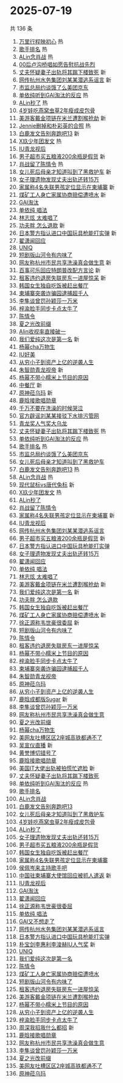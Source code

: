 # 2025-07-19

共 136 条

<!-- BEGIN -->
<!-- 最后更新时间 Sat Jul 19 2025 02:28:42 GMT+0800 (China Standard Time) -->

1. [万里行程映初心](https://s.weibo.com//weibo?q=%23%E4%B8%87%E9%87%8C%E8%A1%8C%E7%A8%8B%E6%98%A0%E5%88%9D%E5%BF%83%23&Refer=new_time)
   热
1. [歌手排名](https://s.weibo.com//weibo?q=%E6%AD%8C%E6%89%8B%E6%8E%92%E5%90%8D&t=31&band_rank=1&Refer=top)
   热
1. [ALin念肖战](https://s.weibo.com//weibo?q=ALin%E5%BF%B5%E8%82%96%E6%88%98&t=31&band_rank=2&Refer=top)
   热
1. [00后卢沟桥唱如愿告慰抗战先烈](https://s.weibo.com//weibo?q=%2300%E5%90%8E%E5%8D%A2%E6%B2%9F%E6%A1%A5%E5%94%B1%E5%A6%82%E6%84%BF%E5%91%8A%E6%85%B0%E6%8A%97%E6%88%98%E5%85%88%E7%83%88%23&t=31&band_rank=3&Refer=top)
1. [丈夫怀疑妻子出轨将其踹下楼致死](https://s.weibo.com//weibo?q=%23%E4%B8%88%E5%A4%AB%E6%80%80%E7%96%91%E5%A6%BB%E5%AD%90%E5%87%BA%E8%BD%A8%E5%B0%86%E5%85%B6%E8%B8%B9%E4%B8%8B%E6%A5%BC%E8%87%B4%E6%AD%BB%23&t=31&band_rank=4&Refer=top)
   新
1. [网传杭州水务集团刘某某潜逃系谣言](https://s.weibo.com//weibo?q=%23%E7%BD%91%E4%BC%A0%E6%9D%AD%E5%B7%9E%E6%B0%B4%E5%8A%A1%E9%9B%86%E5%9B%A2%E5%88%98%E6%9F%90%E6%9F%90%E6%BD%9C%E9%80%83%E7%B3%BB%E8%B0%A3%E8%A8%80%23&t=31&band_rank=5&Refer=top)
   新
1. [市监总局约谈饿了么美团京东](https://s.weibo.com//weibo?q=%23%E5%B8%82%E7%9B%91%E6%80%BB%E5%B1%80%E7%BA%A6%E8%B0%88%E9%A5%BF%E4%BA%86%E4%B9%88%E7%BE%8E%E5%9B%A2%E4%BA%AC%E4%B8%9C%23&t=31&band_rank=6&Refer=top)
1. [单依纯听到GAI淘汰的反应](https://s.weibo.com//weibo?q=%23%E5%8D%95%E4%BE%9D%E7%BA%AF%E5%90%AC%E5%88%B0GAI%E6%B7%98%E6%B1%B0%E7%9A%84%E5%8F%8D%E5%BA%94%23&t=31&band_rank=7&Refer=top)
   热
1. [ALin秒了](https://s.weibo.com//weibo?q=ALin%E7%A7%92%E4%BA%86&t=31&band_rank=8&Refer=top)
   热
1. [4岁娃吃燕窝虫草2年瘦成皮包骨](https://s.weibo.com//weibo?q=%234%E5%B2%81%E5%A8%83%E5%90%83%E7%87%95%E7%AA%9D%E8%99%AB%E8%8D%892%E5%B9%B4%E7%98%A6%E6%88%90%E7%9A%AE%E5%8C%85%E9%AA%A8%23&t=31&band_rank=9&Refer=top)
1. [美游客戴金项链在米兰遭割喉抢劫](https://s.weibo.com//weibo?q=%23%E7%BE%8E%E6%B8%B8%E5%AE%A2%E6%88%B4%E9%87%91%E9%A1%B9%E9%93%BE%E5%9C%A8%E7%B1%B3%E5%85%B0%E9%81%AD%E5%89%B2%E5%96%89%E6%8A%A2%E5%8A%AB%23&t=31&band_rank=10&Refer=top)
   新
1. [Jennie删掉和朴彩英的合照](https://s.weibo.com//weibo?q=%23Jennie%E5%88%A0%E6%8E%89%E5%92%8C%E6%9C%B4%E5%BD%A9%E8%8B%B1%E7%9A%84%E5%90%88%E7%85%A7%23&t=31&band_rank=11&Refer=top)
   热
1. [白鹿发文告别奔跑吧13](https://s.weibo.com//weibo?q=%23%E7%99%BD%E9%B9%BF%E5%8F%91%E6%96%87%E5%91%8A%E5%88%AB%E5%A5%94%E8%B7%91%E5%90%A713%23&t=31&band_rank=12&Refer=top)
   新
1. [X玖少年团发文](https://s.weibo.com//weibo?q=%23X%E7%8E%96%E5%B0%91%E5%B9%B4%E5%9B%A2%E5%8F%91%E6%96%87%23&t=31&band_rank=13&Refer=top)
   热
1. [IU青龙视后](https://s.weibo.com//weibo?q=%23IU%E9%9D%92%E9%BE%99%E8%A7%86%E5%90%8E%23&t=31&band_rank=14&Refer=top)
1. [男子超市买五粮液200余瓶是假货](https://s.weibo.com//weibo?q=%23%E7%94%B7%E5%AD%90%E8%B6%85%E5%B8%82%E4%B9%B0%E4%BA%94%E7%B2%AE%E6%B6%B2200%E4%BD%99%E7%93%B6%E6%98%AF%E5%81%87%E8%B4%A7%23&t=31&band_rank=15&Refer=top)
   新
1. [肖战留了陈情令](https://s.weibo.com//weibo?q=%E8%82%96%E6%88%98%E7%95%99%E4%BA%86%E9%99%88%E6%83%85%E4%BB%A4&t=31&band_rank=16&Refer=top)
   热
1. [女儿死后母亲才知道叫到了黑救护车](https://s.weibo.com//weibo?q=%23%E5%A5%B3%E5%84%BF%E6%AD%BB%E5%90%8E%E6%AF%8D%E4%BA%B2%E6%89%8D%E7%9F%A5%E9%81%93%E5%8F%AB%E5%88%B0%E4%BA%86%E9%BB%91%E6%95%91%E6%8A%A4%E8%BD%A6%23&t=31&band_rank=17&Refer=top)
   新
1. [女子理遗物发现丈夫出轨还转15万](https://s.weibo.com//weibo?q=%23%E5%A5%B3%E5%AD%90%E7%90%86%E9%81%97%E7%89%A9%E5%8F%91%E7%8E%B0%E4%B8%88%E5%A4%AB%E5%87%BA%E8%BD%A8%E8%BF%98%E8%BD%AC15%E4%B8%87%23&t=31&band_rank=18&Refer=top)
1. [家属称4名失联男孩定位显示在柬埔寨](https://s.weibo.com//weibo?q=%23%E5%AE%B6%E5%B1%9E%E7%A7%B04%E5%90%8D%E5%A4%B1%E8%81%94%E7%94%B7%E5%AD%A9%E5%AE%9A%E4%BD%8D%E6%98%BE%E7%A4%BA%E5%9C%A8%E6%9F%AC%E5%9F%94%E5%AF%A8%23&t=31&band_rank=19&Refer=top)
   新
1. [煤矿工人身亡家属协商赔偿遭喷水](https://s.weibo.com//weibo?q=%23%E7%85%A4%E7%9F%BF%E5%B7%A5%E4%BA%BA%E8%BA%AB%E4%BA%A1%E5%AE%B6%E5%B1%9E%E5%8D%8F%E5%95%86%E8%B5%94%E5%81%BF%E9%81%AD%E5%96%B7%E6%B0%B4%23&t=31&band_rank=20&Refer=top)
   新
1. [GAI淘汰](https://s.weibo.com//weibo?q=GAI%E6%B7%98%E6%B1%B0&t=31&band_rank=21&Refer=top)
1. [单依纯 唱法](https://s.weibo.com//weibo?q=%E5%8D%95%E4%BE%9D%E7%BA%AF%20%E5%94%B1%E6%B3%95&t=31&band_rank=22&Refer=top)
1. [林志炫 太难唱了](https://s.weibo.com//weibo?q=%E6%9E%97%E5%BF%97%E7%82%AB%20%E5%A4%AA%E9%9A%BE%E5%94%B1%E4%BA%86&t=31&band_rank=23&Refer=top)
1. [功夫胖 怎么退款](https://s.weibo.com//weibo?q=%E5%8A%9F%E5%A4%AB%E8%83%96%20%E6%80%8E%E4%B9%88%E9%80%80%E6%AC%BE&t=31&band_rank=24&Refer=top)
   新
1. [日本警方指认进口中国玩具枪能打实弹](https://s.weibo.com//weibo?q=%23%E6%97%A5%E6%9C%AC%E8%AD%A6%E6%96%B9%E6%8C%87%E8%AE%A4%E8%BF%9B%E5%8F%A3%E4%B8%AD%E5%9B%BD%E7%8E%A9%E5%85%B7%E6%9E%AA%E8%83%BD%E6%89%93%E5%AE%9E%E5%BC%B9%23&t=31&band_rank=25&Refer=top)
   新
1. [翟潇闻回应](https://s.weibo.com//weibo?q=%E7%BF%9F%E6%BD%87%E9%97%BB%E5%9B%9E%E5%BA%94&t=31&band_rank=26&Refer=top)
1. [UNIQ](https://s.weibo.com//weibo?q=UNIQ&t=31&band_rank=27&Refer=top)
1. [短剧版山河令有内味了](https://s.weibo.com//weibo?q=%E7%9F%AD%E5%89%A7%E7%89%88%E5%B1%B1%E6%B2%B3%E4%BB%A4%E6%9C%89%E5%86%85%E5%91%B3%E4%BA%86&t=31&band_rank=28&Refer=top)
1. [网友称杭州市民共享洗澡真会做生意](https://s.weibo.com//weibo?q=%23%E7%BD%91%E5%8F%8B%E7%A7%B0%E6%9D%AD%E5%B7%9E%E5%B8%82%E6%B0%91%E5%85%B1%E4%BA%AB%E6%B4%97%E6%BE%A1%E7%9C%9F%E4%BC%9A%E5%81%9A%E7%94%9F%E6%84%8F%23&t=31&band_rank=29&Refer=top)
   新
1. [百事可乐回应特朗普改配方言论](https://s.weibo.com//weibo?q=%23%E7%99%BE%E4%BA%8B%E5%8F%AF%E4%B9%90%E5%9B%9E%E5%BA%94%E7%89%B9%E6%9C%97%E6%99%AE%E6%94%B9%E9%85%8D%E6%96%B9%E8%A8%80%E8%AE%BA%23&t=31&band_rank=30&Refer=top)
   新
1. [租客违约退房失联房东一进屋惊呆](https://s.weibo.com//weibo?q=%23%E7%A7%9F%E5%AE%A2%E8%BF%9D%E7%BA%A6%E9%80%80%E6%88%BF%E5%A4%B1%E8%81%94%E6%88%BF%E4%B8%9C%E4%B8%80%E8%BF%9B%E5%B1%8B%E6%83%8A%E5%91%86%23&t=31&band_rank=31&Refer=top)
   新
1. [韩国女生独自吃饭被赶出餐厅](https://s.weibo.com//weibo?q=%23%E9%9F%A9%E5%9B%BD%E5%A5%B3%E7%94%9F%E7%8B%AC%E8%87%AA%E5%90%83%E9%A5%AD%E8%A2%AB%E8%B5%B6%E5%87%BA%E9%A4%90%E5%8E%85%23&t=31&band_rank=32&Refer=top)
1. [柬埔寨突袭诈骗园逮捕超千人](https://s.weibo.com//weibo?q=%23%E6%9F%AC%E5%9F%94%E5%AF%A8%E7%AA%81%E8%A2%AD%E8%AF%88%E9%AA%97%E5%9B%AD%E9%80%AE%E6%8D%95%E8%B6%85%E5%8D%83%E4%BA%BA%23&t=31&band_rank=33&Refer=top)
1. [李隼谈曾罚孙颖莎一万米](https://s.weibo.com//weibo?q=%23%E6%9D%8E%E9%9A%BC%E8%B0%88%E6%9B%BE%E7%BD%9A%E5%AD%99%E9%A2%96%E8%8E%8E%E4%B8%80%E4%B8%87%E7%B1%B3%23&t=31&band_rank=34&Refer=top)
1. [梓渝脸手同步卡点太牛了](https://s.weibo.com//weibo?q=%E6%A2%93%E6%B8%9D%E8%84%B8%E6%89%8B%E5%90%8C%E6%AD%A5%E5%8D%A1%E7%82%B9%E5%A4%AA%E7%89%9B%E4%BA%86&t=31&band_rank=35&Refer=top)
1. [陈情令](https://s.weibo.com//weibo?q=%E9%99%88%E6%83%85%E4%BB%A4&t=31&band_rank=36&Refer=top)
1. [夏之光改前缀](https://s.weibo.com//weibo?q=%23%E5%A4%8F%E4%B9%8B%E5%85%89%E6%94%B9%E5%89%8D%E7%BC%80%23&t=31&band_rank=37&Refer=top)
1. [Alin收视率直接破一](https://s.weibo.com//weibo?q=%23Alin%E6%94%B6%E8%A7%86%E7%8E%87%E7%9B%B4%E6%8E%A5%E7%A0%B4%E4%B8%80%23&t=31&band_rank=38&Refer=top)
1. [我们爱纯这次是第一名](https://s.weibo.com//weibo?q=%E6%88%91%E4%BB%AC%E7%88%B1%E7%BA%AF%E8%BF%99%E6%AC%A1%E6%98%AF%E7%AC%AC%E4%B8%80%E5%90%8D&t=31&band_rank=39&Refer=top)
   新
1. [杨幂cha万物生](https://s.weibo.com//weibo?q=%E6%9D%A8%E5%B9%82cha%E4%B8%87%E7%89%A9%E7%94%9F&t=31&band_rank=40&Refer=top)
1. [IU好美](https://s.weibo.com//weibo?q=IU%E5%A5%BD%E7%BE%8E&t=31&band_rank=41&Refer=top)
1. [从穷小子到资产上亿的逆袭人生](https://s.weibo.com//weibo?q=%E4%BB%8E%E7%A9%B7%E5%B0%8F%E5%AD%90%E5%88%B0%E8%B5%84%E4%BA%A7%E4%B8%8A%E4%BA%BF%E7%9A%84%E9%80%86%E8%A2%AD%E4%BA%BA%E7%94%9F&t=31&band_rank=42&Refer=top)
1. [朱智勋青龙视帝](https://s.weibo.com//weibo?q=%23%E6%9C%B1%E6%99%BA%E5%8B%8B%E9%9D%92%E9%BE%99%E8%A7%86%E5%B8%9D%23&t=31&band_rank=43&Refer=top)
   新
1. [杨幂不带小糯米上节目的原因](https://s.weibo.com//weibo?q=%23%E6%9D%A8%E5%B9%82%E4%B8%8D%E5%B8%A6%E5%B0%8F%E7%B3%AF%E7%B1%B3%E4%B8%8A%E8%8A%82%E7%9B%AE%E7%9A%84%E5%8E%9F%E5%9B%A0%23&t=31&band_rank=44&Refer=top)
1. [中餐厅](https://s.weibo.com//weibo?q=%E4%B8%AD%E9%A4%90%E5%8E%85&t=31&band_rank=45&Refer=top)
   新
1. [原神菈乌玛](https://s.weibo.com//weibo?q=%23%E5%8E%9F%E7%A5%9E%E8%8F%88%E4%B9%8C%E7%8E%9B%23&t=31&band_rank=46&Refer=top)
   新
1. [鹿晗接歌唱勋章](https://s.weibo.com//weibo?q=%23%E9%B9%BF%E6%99%97%E6%8E%A5%E6%AD%8C%E5%94%B1%E5%8B%8B%E7%AB%A0%23&t=31&band_rank=47&Refer=top)
1. [千万不要在洗澡的时候哭泣](https://s.weibo.com//weibo?q=%E5%8D%83%E4%B8%87%E4%B8%8D%E8%A6%81%E5%9C%A8%E6%B4%97%E6%BE%A1%E7%9A%84%E6%97%B6%E5%80%99%E5%93%AD%E6%B3%A3&t=31&band_rank=48&Refer=top)
1. [官方辟谣刘某某接驳下水排污管网](https://s.weibo.com//weibo?q=%23%E5%AE%98%E6%96%B9%E8%BE%9F%E8%B0%A3%E5%88%98%E6%9F%90%E6%9F%90%E6%8E%A5%E9%A9%B3%E4%B8%8B%E6%B0%B4%E6%8E%92%E6%B1%A1%E7%AE%A1%E7%BD%91%23&t=31&band_rank=49&Refer=top)
1. [青龙奖人气奖大乌龙](https://s.weibo.com//weibo?q=%23%E9%9D%92%E9%BE%99%E5%A5%96%E4%BA%BA%E6%B0%94%E5%A5%96%E5%A4%A7%E4%B9%8C%E9%BE%99%23&t=31&band_rank=50&Refer=top)
1. [丈夫怀疑妻子出轨将其踹下楼致死](https://s.weibo.com//weibo?q=%23%E4%B8%88%E5%A4%AB%E6%80%80%E7%96%91%E5%A6%BB%E5%AD%90%E5%87%BA%E8%BD%A8%E5%B0%86%E5%85%B6%E8%B8%B9%E4%B8%8B%E6%A5%BC%E8%87%B4%E6%AD%BB%23&t=31&band_rank=1&Refer=top)
   热
1. [单依纯听到GAI淘汰的反应](https://s.weibo.com//weibo?q=%23%E5%8D%95%E4%BE%9D%E7%BA%AF%E5%90%AC%E5%88%B0GAI%E6%B7%98%E6%B1%B0%E7%9A%84%E5%8F%8D%E5%BA%94%23&t=31&band_rank=2&Refer=top)
   热
1. [歌手排名](https://s.weibo.com//weibo?q=%E6%AD%8C%E6%89%8B%E6%8E%92%E5%90%8D&t=31&band_rank=4&Refer=top)
   热
1. [市监总局约谈饿了么美团京东](https://s.weibo.com//weibo?q=%23%E5%B8%82%E7%9B%91%E6%80%BB%E5%B1%80%E7%BA%A6%E8%B0%88%E9%A5%BF%E4%BA%86%E4%B9%88%E7%BE%8E%E5%9B%A2%E4%BA%AC%E4%B8%9C%23&t=31&band_rank=5&Refer=top)
1. [女儿死后母亲才知道叫到了黑救护车](https://s.weibo.com//weibo?q=%23%E5%A5%B3%E5%84%BF%E6%AD%BB%E5%90%8E%E6%AF%8D%E4%BA%B2%E6%89%8D%E7%9F%A5%E9%81%93%E5%8F%AB%E5%88%B0%E4%BA%86%E9%BB%91%E6%95%91%E6%8A%A4%E8%BD%A6%23&t=31&band_rank=6&Refer=top)
1. [白鹿发文告别奔跑吧13](https://s.weibo.com//weibo?q=%23%E7%99%BD%E9%B9%BF%E5%8F%91%E6%96%87%E5%91%8A%E5%88%AB%E5%A5%94%E8%B7%91%E5%90%A713%23&t=31&band_rank=7&Refer=top)
   热
1. [ALin念肖战](https://s.weibo.com//weibo?q=ALin%E5%BF%B5%E8%82%96%E6%88%98&t=31&band_rank=8&Refer=top)
   热
1. [现代鼠标vs唐代兔标](https://s.weibo.com//weibo?q=%23%E7%8E%B0%E4%BB%A3%E9%BC%A0%E6%A0%87vs%E5%94%90%E4%BB%A3%E5%85%94%E6%A0%87%23&t=31&band_rank=10&Refer=top)
   新
1. [X玖少年团发文](https://s.weibo.com//weibo?q=%23X%E7%8E%96%E5%B0%91%E5%B9%B4%E5%9B%A2%E5%8F%91%E6%96%87%23&t=31&band_rank=12&Refer=top)
   热
1. [ALin秒了](https://s.weibo.com//weibo?q=ALin%E7%A7%92%E4%BA%86&t=31&band_rank=13&Refer=top)
1. [肖战留了陈情令](https://s.weibo.com//weibo?q=%E8%82%96%E6%88%98%E7%95%99%E4%BA%86%E9%99%88%E6%83%85%E4%BB%A4&t=31&band_rank=14&Refer=top)
1. [家属称4名失联男孩定位显示在柬埔寨](https://s.weibo.com//weibo?q=%23%E5%AE%B6%E5%B1%9E%E7%A7%B04%E5%90%8D%E5%A4%B1%E8%81%94%E7%94%B7%E5%AD%A9%E5%AE%9A%E4%BD%8D%E6%98%BE%E7%A4%BA%E5%9C%A8%E6%9F%AC%E5%9F%94%E5%AF%A8%23&t=31&band_rank=15&Refer=top)
   新
1. [IU青龙视后](https://s.weibo.com//weibo?q=%23IU%E9%9D%92%E9%BE%99%E8%A7%86%E5%90%8E%23&t=31&band_rank=16&Refer=top)
1. [网传杭州水务集团刘某某潜逃系谣言](https://s.weibo.com//weibo?q=%23%E7%BD%91%E4%BC%A0%E6%9D%AD%E5%B7%9E%E6%B0%B4%E5%8A%A1%E9%9B%86%E5%9B%A2%E5%88%98%E6%9F%90%E6%9F%90%E6%BD%9C%E9%80%83%E7%B3%BB%E8%B0%A3%E8%A8%80%23&t=31&band_rank=17&Refer=top)
1. [男子超市买五粮液200余瓶是假货](https://s.weibo.com//weibo?q=%23%E7%94%B7%E5%AD%90%E8%B6%85%E5%B8%82%E4%B9%B0%E4%BA%94%E7%B2%AE%E6%B6%B2200%E4%BD%99%E7%93%B6%E6%98%AF%E5%81%87%E8%B4%A7%23&t=31&band_rank=18&Refer=top)
   新
1. [日本警方指认进口中国玩具枪能打实弹](https://s.weibo.com//weibo?q=%23%E6%97%A5%E6%9C%AC%E8%AD%A6%E6%96%B9%E6%8C%87%E8%AE%A4%E8%BF%9B%E5%8F%A3%E4%B8%AD%E5%9B%BD%E7%8E%A9%E5%85%B7%E6%9E%AA%E8%83%BD%E6%89%93%E5%AE%9E%E5%BC%B9%23&t=31&band_rank=19&Refer=top)
1. [女子理遗物发现丈夫出轨还转15万](https://s.weibo.com//weibo?q=%23%E5%A5%B3%E5%AD%90%E7%90%86%E9%81%97%E7%89%A9%E5%8F%91%E7%8E%B0%E4%B8%88%E5%A4%AB%E5%87%BA%E8%BD%A8%E8%BF%98%E8%BD%AC15%E4%B8%87%23&t=31&band_rank=20&Refer=top)
1. [翟潇闻回应](https://s.weibo.com//weibo?q=%E7%BF%9F%E6%BD%87%E9%97%BB%E5%9B%9E%E5%BA%94&t=31&band_rank=22&Refer=top)
1. [单依纯 唱法](https://s.weibo.com//weibo?q=%E5%8D%95%E4%BE%9D%E7%BA%AF%20%E5%94%B1%E6%B3%95&t=31&band_rank=23&Refer=top)
1. [林志炫 太难唱了](https://s.weibo.com//weibo?q=%E6%9E%97%E5%BF%97%E7%82%AB%20%E5%A4%AA%E9%9A%BE%E5%94%B1%E4%BA%86&t=31&band_rank=24&Refer=top)
1. [美游客戴金项链在米兰遭割喉抢劫](https://s.weibo.com//weibo?q=%23%E7%BE%8E%E6%B8%B8%E5%AE%A2%E6%88%B4%E9%87%91%E9%A1%B9%E9%93%BE%E5%9C%A8%E7%B1%B3%E5%85%B0%E9%81%AD%E5%89%B2%E5%96%89%E6%8A%A2%E5%8A%AB%23&t=31&band_rank=25&Refer=top)
   新
1. [我们爱纯这次是第一名](https://s.weibo.com//weibo?q=%E6%88%91%E4%BB%AC%E7%88%B1%E7%BA%AF%E8%BF%99%E6%AC%A1%E6%98%AF%E7%AC%AC%E4%B8%80%E5%90%8D&t=31&band_rank=26&Refer=top)
   新
1. [功夫胖 怎么退款](https://s.weibo.com//weibo?q=%E5%8A%9F%E5%A4%AB%E8%83%96%20%E6%80%8E%E4%B9%88%E9%80%80%E6%AC%BE&t=31&band_rank=28&Refer=top)
1. [韩国女生独自吃饭被赶出餐厅](https://s.weibo.com//weibo?q=%23%E9%9F%A9%E5%9B%BD%E5%A5%B3%E7%94%9F%E7%8B%AC%E8%87%AA%E5%90%83%E9%A5%AD%E8%A2%AB%E8%B5%B6%E5%87%BA%E9%A4%90%E5%8E%85%23&t=31&band_rank=29&Refer=top)
1. [煤矿工人身亡家属协商赔偿遭喷水](https://s.weibo.com//weibo?q=%23%E7%85%A4%E7%9F%BF%E5%B7%A5%E4%BA%BA%E8%BA%AB%E4%BA%A1%E5%AE%B6%E5%B1%9E%E5%8D%8F%E5%95%86%E8%B5%94%E5%81%BF%E9%81%AD%E5%96%B7%E6%B0%B4%23&t=31&band_rank=30&Refer=top)
   新
1. [徐正源称韦世豪很委屈](https://s.weibo.com//weibo?q=%23%E5%BE%90%E6%AD%A3%E6%BA%90%E7%A7%B0%E9%9F%A6%E4%B8%96%E8%B1%AA%E5%BE%88%E5%A7%94%E5%B1%88%23&t=31&band_rank=31&Refer=top)
   新
1. [短剧版山河令有内味了](https://s.weibo.com//weibo?q=%E7%9F%AD%E5%89%A7%E7%89%88%E5%B1%B1%E6%B2%B3%E4%BB%A4%E6%9C%89%E5%86%85%E5%91%B3%E4%BA%86&t=31&band_rank=32&Refer=top)
1. [陈情令](https://s.weibo.com//weibo?q=%E9%99%88%E6%83%85%E4%BB%A4&t=31&band_rank=33&Refer=top)
1. [租客违约退房失联房东一进屋惊呆](https://s.weibo.com//weibo?q=%23%E7%A7%9F%E5%AE%A2%E8%BF%9D%E7%BA%A6%E9%80%80%E6%88%BF%E5%A4%B1%E8%81%94%E6%88%BF%E4%B8%9C%E4%B8%80%E8%BF%9B%E5%B1%8B%E6%83%8A%E5%91%86%23&t=31&band_rank=34&Refer=top)
1. [杨幂不带小糯米上节目的原因](https://s.weibo.com//weibo?q=%23%E6%9D%A8%E5%B9%82%E4%B8%8D%E5%B8%A6%E5%B0%8F%E7%B3%AF%E7%B1%B3%E4%B8%8A%E8%8A%82%E7%9B%AE%E7%9A%84%E5%8E%9F%E5%9B%A0%23&t=31&band_rank=35&Refer=top)
1. [梓渝脸手同步卡点太牛了](https://s.weibo.com//weibo?q=%E6%A2%93%E6%B8%9D%E8%84%B8%E6%89%8B%E5%90%8C%E6%AD%A5%E5%8D%A1%E7%82%B9%E5%A4%AA%E7%89%9B%E4%BA%86&t=31&band_rank=36&Refer=top)
1. [柬埔寨突袭诈骗园逮捕超千人](https://s.weibo.com//weibo?q=%23%E6%9F%AC%E5%9F%94%E5%AF%A8%E7%AA%81%E8%A2%AD%E8%AF%88%E9%AA%97%E5%9B%AD%E9%80%AE%E6%8D%95%E8%B6%85%E5%8D%83%E4%BA%BA%23&t=31&band_rank=37&Refer=top)
1. [朱智勋青龙视帝](https://s.weibo.com//weibo?q=%23%E6%9C%B1%E6%99%BA%E5%8B%8B%E9%9D%92%E9%BE%99%E8%A7%86%E5%B8%9D%23&t=31&band_rank=38&Refer=top)
1. [原神菈乌玛](https://s.weibo.com//weibo?q=%23%E5%8E%9F%E7%A5%9E%E8%8F%88%E4%B9%8C%E7%8E%9B%23&t=31&band_rank=39&Refer=top)
1. [从穷小子到资产上亿的逆袭人生](https://s.weibo.com//weibo?q=%E4%BB%8E%E7%A9%B7%E5%B0%8F%E5%AD%90%E5%88%B0%E8%B5%84%E4%BA%A7%E4%B8%8A%E4%BA%BF%E7%9A%84%E9%80%86%E8%A2%AD%E4%BA%BA%E7%94%9F&t=31&band_rank=40&Refer=top)
1. [鹿晗成都版Sugar](https://s.weibo.com//weibo?q=%E9%B9%BF%E6%99%97%E6%88%90%E9%83%BD%E7%89%88Sugar&t=31&band_rank=42&Refer=top)
   新
1. [李隼谈曾罚孙颖莎一万米](https://s.weibo.com//weibo?q=%23%E6%9D%8E%E9%9A%BC%E8%B0%88%E6%9B%BE%E7%BD%9A%E5%AD%99%E9%A2%96%E8%8E%8E%E4%B8%80%E4%B8%87%E7%B1%B3%23&t=31&band_rank=43&Refer=top)
1. [网友称杭州市民共享洗澡真会做生意](https://s.weibo.com//weibo?q=%23%E7%BD%91%E5%8F%8B%E7%A7%B0%E6%9D%AD%E5%B7%9E%E5%B8%82%E6%B0%91%E5%85%B1%E4%BA%AB%E6%B4%97%E6%BE%A1%E7%9C%9F%E4%BC%9A%E5%81%9A%E7%94%9F%E6%84%8F%23&t=31&band_rank=44&Refer=top)
1. [夏之光改前缀](https://s.weibo.com//weibo?q=%23%E5%A4%8F%E4%B9%8B%E5%85%89%E6%94%B9%E5%89%8D%E7%BC%80%23&t=31&band_rank=45&Refer=top)
1. [杨幂cha万物生](https://s.weibo.com//weibo?q=%E6%9D%A8%E5%B9%82cha%E4%B8%87%E7%89%A9%E7%94%9F&t=31&band_rank=46&Refer=top)
1. [美网友吐槽区区2座城高铁都通不了](https://s.weibo.com//weibo?q=%23%E7%BE%8E%E7%BD%91%E5%8F%8B%E5%90%90%E6%A7%BD%E5%8C%BA%E5%8C%BA2%E5%BA%A7%E5%9F%8E%E9%AB%98%E9%93%81%E9%83%BD%E9%80%9A%E4%B8%8D%E4%BA%86%23&t=31&band_rank=47&Refer=top)
1. [吴宣仪直播](https://s.weibo.com//weibo?q=%E5%90%B4%E5%AE%A3%E4%BB%AA%E7%9B%B4%E6%92%AD&t=31&band_rank=48&Refer=top)
   新
1. [黄誉博切错号了](https://s.weibo.com//weibo?q=%E9%BB%84%E8%AA%89%E5%8D%9A%E5%88%87%E9%94%99%E5%8F%B7%E4%BA%86&t=31&band_rank=49&Refer=top)
1. [鹿晗接歌唱勋章](https://s.weibo.com//weibo?q=%23%E9%B9%BF%E6%99%97%E6%8E%A5%E6%AD%8C%E5%94%B1%E5%8B%8B%E7%AB%A0%23&t=31&band_rank=50&Refer=top)
1. [美国IT大佬出轨被拍慌忙遮脸](https://s.weibo.com//weibo?q=%23%E7%BE%8E%E5%9B%BDIT%E5%A4%A7%E4%BD%AC%E5%87%BA%E8%BD%A8%E8%A2%AB%E6%8B%8D%E6%85%8C%E5%BF%99%E9%81%AE%E8%84%B8%23&t=31&band_rank=1&Refer=top)
   新
1. [丈夫怀疑妻子出轨将其踹下楼致死](https://s.weibo.com//weibo?q=%23%E4%B8%88%E5%A4%AB%E6%80%80%E7%96%91%E5%A6%BB%E5%AD%90%E5%87%BA%E8%BD%A8%E5%B0%86%E5%85%B6%E8%B8%B9%E4%B8%8B%E6%A5%BC%E8%87%B4%E6%AD%BB%23&t=31&band_rank=2&Refer=top)
1. [单依纯听到GAI淘汰的反应](https://s.weibo.com//weibo?q=%23%E5%8D%95%E4%BE%9D%E7%BA%AF%E5%90%AC%E5%88%B0GAI%E6%B7%98%E6%B1%B0%E7%9A%84%E5%8F%8D%E5%BA%94%23&t=31&band_rank=4&Refer=top)
   热
1. [歌手排名](https://s.weibo.com//weibo?q=%E6%AD%8C%E6%89%8B%E6%8E%92%E5%90%8D&t=31&band_rank=5&Refer=top)
1. [ALin念肖战](https://s.weibo.com//weibo?q=ALin%E5%BF%B5%E8%82%96%E6%88%98&t=31&band_rank=7&Refer=top)
1. [白鹿发文告别奔跑吧13](https://s.weibo.com//weibo?q=%23%E7%99%BD%E9%B9%BF%E5%8F%91%E6%96%87%E5%91%8A%E5%88%AB%E5%A5%94%E8%B7%91%E5%90%A713%23&t=31&band_rank=8&Refer=top)
1. [女儿死后母亲才知道叫到了黑救护车](https://s.weibo.com//weibo?q=%23%E5%A5%B3%E5%84%BF%E6%AD%BB%E5%90%8E%E6%AF%8D%E4%BA%B2%E6%89%8D%E7%9F%A5%E9%81%93%E5%8F%AB%E5%88%B0%E4%BA%86%E9%BB%91%E6%95%91%E6%8A%A4%E8%BD%A6%23&t=31&band_rank=9&Refer=top)
1. [4岁娃吃燕窝虫草2年瘦成皮包骨](https://s.weibo.com//weibo?q=%234%E5%B2%81%E5%A8%83%E5%90%83%E7%87%95%E7%AA%9D%E8%99%AB%E8%8D%892%E5%B9%B4%E7%98%A6%E6%88%90%E7%9A%AE%E5%8C%85%E9%AA%A8%23&t=31&band_rank=10&Refer=top)
1. [ALin秒了](https://s.weibo.com//weibo?q=ALin%E7%A7%92%E4%BA%86&t=31&band_rank=12&Refer=top)
1. [女子理遗物发现丈夫出轨还转15万](https://s.weibo.com//weibo?q=%23%E5%A5%B3%E5%AD%90%E7%90%86%E9%81%97%E7%89%A9%E5%8F%91%E7%8E%B0%E4%B8%88%E5%A4%AB%E5%87%BA%E8%BD%A8%E8%BF%98%E8%BD%AC15%E4%B8%87%23&t=31&band_rank=15&Refer=top)
1. [男子超市买五粮液200余瓶是假货](https://s.weibo.com//weibo?q=%23%E7%94%B7%E5%AD%90%E8%B6%85%E5%B8%82%E4%B9%B0%E4%BA%94%E7%B2%AE%E6%B6%B2200%E4%BD%99%E7%93%B6%E6%98%AF%E5%81%87%E8%B4%A7%23&t=31&band_rank=16&Refer=top)
1. [韩国女生独自吃饭被赶出餐厅](https://s.weibo.com//weibo?q=%23%E9%9F%A9%E5%9B%BD%E5%A5%B3%E7%94%9F%E7%8B%AC%E8%87%AA%E5%90%83%E9%A5%AD%E8%A2%AB%E8%B5%B6%E5%87%BA%E9%A4%90%E5%8E%85%23&t=31&band_rank=17&Refer=top)
1. [家属称4名失联男孩定位显示在柬埔寨](https://s.weibo.com//weibo?q=%23%E5%AE%B6%E5%B1%9E%E7%A7%B04%E5%90%8D%E5%A4%B1%E8%81%94%E7%94%B7%E5%AD%A9%E5%AE%9A%E4%BD%8D%E6%98%BE%E7%A4%BA%E5%9C%A8%E6%9F%AC%E5%9F%94%E5%AF%A8%23&t=31&band_rank=18&Refer=top)
1. [侯佩岑来主持歌手吧](https://s.weibo.com//weibo?q=%E4%BE%AF%E4%BD%A9%E5%B2%91%E6%9D%A5%E4%B8%BB%E6%8C%81%E6%AD%8C%E6%89%8B%E5%90%A7&t=31&band_rank=19&Refer=top)
1. [中国驻柬埔寨大使馆回应被抓人遣返](https://s.weibo.com//weibo?q=%23%E4%B8%AD%E5%9B%BD%E9%A9%BB%E6%9F%AC%E5%9F%94%E5%AF%A8%E5%A4%A7%E4%BD%BF%E9%A6%86%E5%9B%9E%E5%BA%94%E8%A2%AB%E6%8A%93%E4%BA%BA%E9%81%A3%E8%BF%94%23&t=31&band_rank=20&Refer=top)
   新
1. [IU青龙视后](https://s.weibo.com//weibo?q=%23IU%E9%9D%92%E9%BE%99%E8%A7%86%E5%90%8E%23&t=31&band_rank=21&Refer=top)
1. [GAI淘汰](https://s.weibo.com//weibo?q=GAI%E6%B7%98%E6%B1%B0&t=31&band_rank=22&Refer=top)
1. [翟潇闻回应](https://s.weibo.com//weibo?q=%E7%BF%9F%E6%BD%87%E9%97%BB%E5%9B%9E%E5%BA%94&t=31&band_rank=23&Refer=top)
1. [徐正源称韦世豪很委屈](https://s.weibo.com//weibo?q=%23%E5%BE%90%E6%AD%A3%E6%BA%90%E7%A7%B0%E9%9F%A6%E4%B8%96%E8%B1%AA%E5%BE%88%E5%A7%94%E5%B1%88%23&t=31&band_rank=25&Refer=top)
1. [单依纯 唱法](https://s.weibo.com//weibo?q=%E5%8D%95%E4%BE%9D%E7%BA%AF%20%E5%94%B1%E6%B3%95&t=31&band_rank=26&Refer=top)
1. [GAI又不想走了](https://s.weibo.com//weibo?q=GAI%E5%8F%88%E4%B8%8D%E6%83%B3%E8%B5%B0%E4%BA%86&t=31&band_rank=27&Refer=top)
1. [网传杭州水务集团刘某某潜逃系谣言](https://s.weibo.com//weibo?q=%23%E7%BD%91%E4%BC%A0%E6%9D%AD%E5%B7%9E%E6%B0%B4%E5%8A%A1%E9%9B%86%E5%9B%A2%E5%88%98%E6%9F%90%E6%9F%90%E6%BD%9C%E9%80%83%E7%B3%BB%E8%B0%A3%E8%A8%80%23&t=31&band_rank=29&Refer=top)
1. [日本警方指认进口中国玩具枪能打实弹](https://s.weibo.com//weibo?q=%23%E6%97%A5%E6%9C%AC%E8%AD%A6%E6%96%B9%E6%8C%87%E8%AE%A4%E8%BF%9B%E5%8F%A3%E4%B8%AD%E5%9B%BD%E7%8E%A9%E5%85%B7%E6%9E%AA%E8%83%BD%E6%89%93%E5%AE%9E%E5%BC%B9%23&t=31&band_rank=30&Refer=top)
1. [朴宝剑李惠利李浚赫IU人气奖](https://s.weibo.com//weibo?q=%23%E6%9C%B4%E5%AE%9D%E5%89%91%E6%9D%8E%E6%83%A0%E5%88%A9%E6%9D%8E%E6%B5%9A%E8%B5%ABIU%E4%BA%BA%E6%B0%94%E5%A5%96%23&t=31&band_rank=31&Refer=top)
   新
1. [UNIQ](https://s.weibo.com//weibo?q=UNIQ&t=31&band_rank=32&Refer=top)
1. [我们爱纯这次是第一名](https://s.weibo.com//weibo?q=%E6%88%91%E4%BB%AC%E7%88%B1%E7%BA%AF%E8%BF%99%E6%AC%A1%E6%98%AF%E7%AC%AC%E4%B8%80%E5%90%8D&t=31&band_rank=33&Refer=top)
1. [陈情令](https://s.weibo.com//weibo?q=%E9%99%88%E6%83%85%E4%BB%A4&t=31&band_rank=34&Refer=top)
1. [煤矿工人身亡家属协商赔偿遭喷水](https://s.weibo.com//weibo?q=%23%E7%85%A4%E7%9F%BF%E5%B7%A5%E4%BA%BA%E8%BA%AB%E4%BA%A1%E5%AE%B6%E5%B1%9E%E5%8D%8F%E5%95%86%E8%B5%94%E5%81%BF%E9%81%AD%E5%96%B7%E6%B0%B4%23&t=31&band_rank=35&Refer=top)
1. [短剧版山河令有内味了](https://s.weibo.com//weibo?q=%E7%9F%AD%E5%89%A7%E7%89%88%E5%B1%B1%E6%B2%B3%E4%BB%A4%E6%9C%89%E5%86%85%E5%91%B3%E4%BA%86&t=31&band_rank=36&Refer=top)
1. [租客违约退房失联房东一进屋惊呆](https://s.weibo.com//weibo?q=%23%E7%A7%9F%E5%AE%A2%E8%BF%9D%E7%BA%A6%E9%80%80%E6%88%BF%E5%A4%B1%E8%81%94%E6%88%BF%E4%B8%9C%E4%B8%80%E8%BF%9B%E5%B1%8B%E6%83%8A%E5%91%86%23&t=31&band_rank=38&Refer=top)
1. [美游客戴金项链在米兰遭割喉抢劫](https://s.weibo.com//weibo?q=%23%E7%BE%8E%E6%B8%B8%E5%AE%A2%E6%88%B4%E9%87%91%E9%A1%B9%E9%93%BE%E5%9C%A8%E7%B1%B3%E5%85%B0%E9%81%AD%E5%89%B2%E5%96%89%E6%8A%A2%E5%8A%AB%23&t=31&band_rank=39&Refer=top)
1. [杨幂不带小糯米上节目的原因](https://s.weibo.com//weibo?q=%23%E6%9D%A8%E5%B9%82%E4%B8%8D%E5%B8%A6%E5%B0%8F%E7%B3%AF%E7%B1%B3%E4%B8%8A%E8%8A%82%E7%9B%AE%E7%9A%84%E5%8E%9F%E5%9B%A0%23&t=31&band_rank=40&Refer=top)
1. [从穷小子到资产上亿的逆袭人生](https://s.weibo.com//weibo?q=%E4%BB%8E%E7%A9%B7%E5%B0%8F%E5%AD%90%E5%88%B0%E8%B5%84%E4%BA%A7%E4%B8%8A%E4%BA%BF%E7%9A%84%E9%80%86%E8%A2%AD%E4%BA%BA%E7%94%9F&t=31&band_rank=41&Refer=top)
1. [梓渝脸手同步卡点太牛了](https://s.weibo.com//weibo?q=%E6%A2%93%E6%B8%9D%E8%84%B8%E6%89%8B%E5%90%8C%E6%AD%A5%E5%8D%A1%E7%82%B9%E5%A4%AA%E7%89%9B%E4%BA%86&t=31&band_rank=42&Refer=top)
1. [周深我招我什么都招](https://s.weibo.com//weibo?q=%E5%91%A8%E6%B7%B1%E6%88%91%E6%8B%9B%E6%88%91%E4%BB%80%E4%B9%88%E9%83%BD%E6%8B%9B&t=31&band_rank=43&Refer=top)
   新
1. [鹿晗接歌唱勋章](https://s.weibo.com//weibo?q=%23%E9%B9%BF%E6%99%97%E6%8E%A5%E6%AD%8C%E5%94%B1%E5%8B%8B%E7%AB%A0%23&t=31&band_rank=44&Refer=top)
1. [网友称杭州市民共享洗澡真会做生意](https://s.weibo.com//weibo?q=%23%E7%BD%91%E5%8F%8B%E7%A7%B0%E6%9D%AD%E5%B7%9E%E5%B8%82%E6%B0%91%E5%85%B1%E4%BA%AB%E6%B4%97%E6%BE%A1%E7%9C%9F%E4%BC%9A%E5%81%9A%E7%94%9F%E6%84%8F%23&t=31&band_rank=45&Refer=top)
1. [李隼谈曾罚孙颖莎一万米](https://s.weibo.com//weibo?q=%23%E6%9D%8E%E9%9A%BC%E8%B0%88%E6%9B%BE%E7%BD%9A%E5%AD%99%E9%A2%96%E8%8E%8E%E4%B8%80%E4%B8%87%E7%B1%B3%23&t=31&band_rank=47&Refer=top)
1. [夏之光改前缀](https://s.weibo.com//weibo?q=%23%E5%A4%8F%E4%B9%8B%E5%85%89%E6%94%B9%E5%89%8D%E7%BC%80%23&t=31&band_rank=48&Refer=top)
1. [美网友吐槽区区2座城高铁都通不了](https://s.weibo.com//weibo?q=%23%E7%BE%8E%E7%BD%91%E5%8F%8B%E5%90%90%E6%A7%BD%E5%8C%BA%E5%8C%BA2%E5%BA%A7%E5%9F%8E%E9%AB%98%E9%93%81%E9%83%BD%E9%80%9A%E4%B8%8D%E4%BA%86%23&t=31&band_rank=49&Refer=top)
1. [原神菈乌玛](https://s.weibo.com//weibo?q=%23%E5%8E%9F%E7%A5%9E%E8%8F%88%E4%B9%8C%E7%8E%9B%23&t=31&band_rank=50&Refer=top)

<!-- END -->
